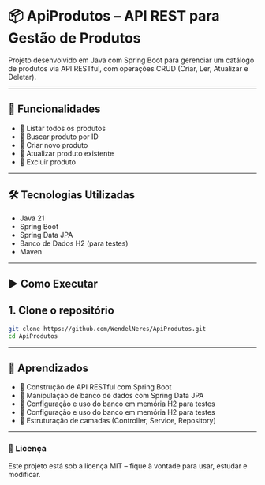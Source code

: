 # 📦 ApiProdutos – API REST para Gestão de Produtos

Projeto desenvolvido em Java com Spring Boot para gerenciar um catálogo de produtos via API RESTful, com operações CRUD (Criar, Ler, Atualizar e Deletar).

---

## 🚀 Funcionalidades

- 🔹 Listar todos os produtos  
- 🔹 Buscar produto por ID  
- 🔹 Criar novo produto  
- 🔹 Atualizar produto existente  
- 🔹 Excluir produto  

---

## 🛠️ Tecnologias Utilizadas

- Java 21  
- Spring Boot  
- Spring Data JPA  
- Banco de Dados H2 (para testes)  
- Maven  

---

## ▶️ Como Executar

## 1. Clone o repositório

```bash
git clone https://github.com/WendelNeres/ApiProdutos.git
cd ApiProdutos
```
---

## 🧠 Aprendizados
- 🔹 Construção de API RESTful com Spring Boot  
- 🔹 Manipulação de banco de dados com Spring Data JPA  
- 🔹 Configuração e uso do banco em memória H2 para testes
- 🔹 Configuração e uso do banco em memória H2 para testes
- 🔹 Estruturação de camadas (Controller, Service, Repository)

---
  
### 📄 Licença
Este projeto está sob a licença MIT – fique à vontade para usar, estudar e modificar.

